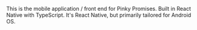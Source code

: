 This is the mobile application / front end for Pinky Promises. Built in React Native with TypeScript. It's React Native, but primarily tailored for Android OS.
